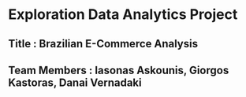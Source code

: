 # Exploration Data Analytics Project
## Title : Brazilian E-Commerce Analysis
## Team Members : Iasonas Askounis, Giorgos Kastoras, Danai Vernadaki

